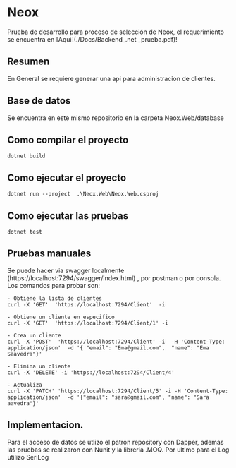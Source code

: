 # Neox
Prueba de desarrollo para proceso de selección de Neox, el requerimiento se encuentra en  [Aqui](./Docs/Backend_.net _prueba.pdf)!

## Resumen
En General se requiere generar una  api para administracion de clientes. 

## Base de datos
Se encuentra en este mismo repositorio en la carpeta Neox.Web/database

## Como compilar el proyecto
```
dotnet build
```

## Como ejecutar el proyecto
```
dotnet run --project  .\Neox.Web\Neox.Web.csproj
```

## Como ejecutar las pruebas
```
dotnet test

```

## Pruebas manuales

Se puede hacer via swagger localmente (https://localhost:7294/swagger/index.html) , por postman o por consola. Los comandos para probar son:

```
- Obtiene la lista de clientes
curl -X 'GET'  'https://localhost:7294/Client'  -i

- Obtiene un cliente en especifico
curl -X 'GET'  'https://localhost:7294/Client/1' -i

- Crea un cliente
curl -X 'POST'  'https://localhost:7294/Client' -i  -H 'Content-Type: application/json'  -d '{ "email": "Ema@gmail.com",  "name": "Ema Saavedra"}'

- Elimina un cliente
curl -X 'DELETE' -i 'https://localhost:7294/Client/4'

- Actualiza
curl -X 'PATCH' 'https://localhost:7294/Client/5' -i -H 'Content-Type: application/json'  -d '{"email": "sara@gmail.com", "name": "Sara aavedra"}'

```

## Implementacion. 
Para el acceso de datos se utlizo el patron repository con Dapper, ademas las pruebas se realizaron con Nunit y la libreria .MOQ. Por ultimo para el Log utilizo SeriLog


